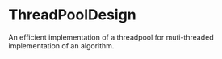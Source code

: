 # ThreadPoolDesign
An efficient implementation of a threadpool for muti-threaded implementation of an algorithm.
